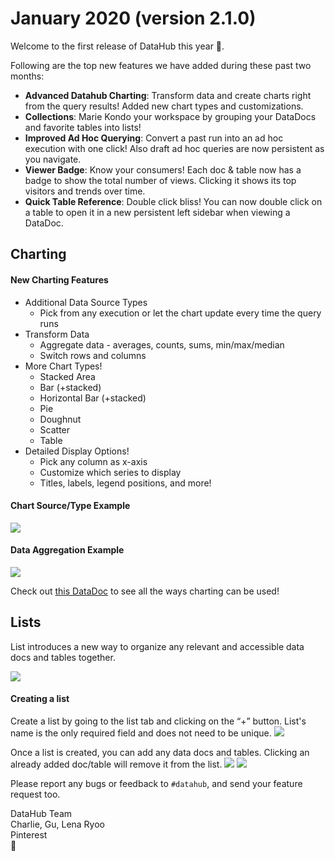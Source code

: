 # January 2020 (version 2.1.0)

Welcome to the first release of DataHub this year 🎉.

Following are the top new features we have added during these past two months:

-   **Advanced Datahub Charting**: Transform data and create charts right from the query results! Added new chart types and customizations.
-   **Collections**: Marie Kondo your workspace by grouping your DataDocs and favorite tables into lists!
-   **Improved Ad Hoc Querying**: Convert a past run into an ad hoc execution with one click! Also draft ad hoc queries are now persistent as you navigate.
-   **Viewer Badge**: Know your consumers! Each doc & table now has a badge to show the total number of views. Clicking it shows its top visitors and trends over time.
-   **Quick Table Reference**: Double click bliss! You can now double click on a table to open it in a new persistent left sidebar when viewing a DataDoc.

## Charting

#### New Charting Features

-   Additional Data Source Types
    -   Pick from any execution or let the chart update every time the query runs
-   Transform Data
    -   Aggregate data - averages, counts, sums, min/max/median
    -   Switch rows and columns
-   More Chart Types!
    -   Stacked Area
    -   Bar (+stacked)
    -   Horizontal Bar (+stacked)
    -   Pie
    -   Doughnut
    -   Scatter
    -   Table
-   Detailed Display Options!
    -   Pick any column as x-axis
    -   Customize which series to display
    -   Titles, labels, legend positions, and more!

#### Chart Source/Type Example

![](/static/changelog/20200121/graph1.gif)

#### Data Aggregation Example

![](/static/changelog/20200121/graph2.gif)

Check out [this DataDoc](/data/datadoc/85929/advanced-charting-launch-/) to see all the ways charting can be used!

## Lists

List introduces a new way to organize any relevant and accessible data docs and tables together.

![](/static/changelog/20200121/board4.gif)

#### Creating a list

Create a list by going to the list tab and clicking on the “+” button. List's name is the only required field and does not need to be unique.
![](/static/changelog/20200121/board1.gif)

Once a list is created, you can add any data docs and tables. Clicking an already added doc/table will remove it from the list.
![](/static/changelog/20200121/board2.gif)
![](/static/changelog/20200121/board3.gif)

Please report any bugs or feedback to `#datahub`, and send your feature request too.

DataHub Team<br/>
Charlie, Gu, Lena Ryoo<br/>
Pinterest<br/>
🚀

